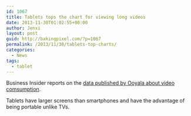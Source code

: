 ```yaml
---
id: 1067
title: Tablets tops the chart for viewing long videos
date: 2013-11-30T01:02:55+00:00
author: Jenxi
layout: post
guid: http://bakingpixel.com/?p=1067
permalink: /2013/11/30/tablets-top-charts/
categories:
  - News
tags:
  - tablet
---
```

Business Insider reports on the [data published by Ooyala about video comsumption](http://www.businessinsider.com/video-consumption-mobile-tablets-tvs-2013-11).

Tablets have larger screens than smartphones and have the advantage of being portable unlike TVs.